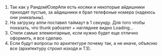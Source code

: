 1) Так как у РандомЮзерАпи есть косяки и некоторые айдишники приходят пустые,  за айдишники я брал телефоные номера (надеюсь они уникальны).
2) На загрузку аппи поставил таймаут в 1 секунду. Для того чтобы показать, что thunk рабоатет + нагляднее видно Loading...
3) Стили самые элементарные, ксли нужно будет еще отлично оформить, я все сделаю.
4) Если будут вопросы по архитектуре почему так, а не иначе, объясню все (архитектуру строил изходя и ТЗ). 
